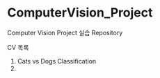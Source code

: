 # ComputerVision_Project

Computer Vision Project 실습 Repository

CV 목록
  1. Cats vs Dogs Classification
  2. 
